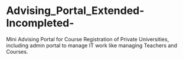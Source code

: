 # Advising_Portal_Extended-Incompleted-
Mini Advising Portal for Course Registration of Private Universities, including admin portal to manage IT work like managing Teachers and Courses.
